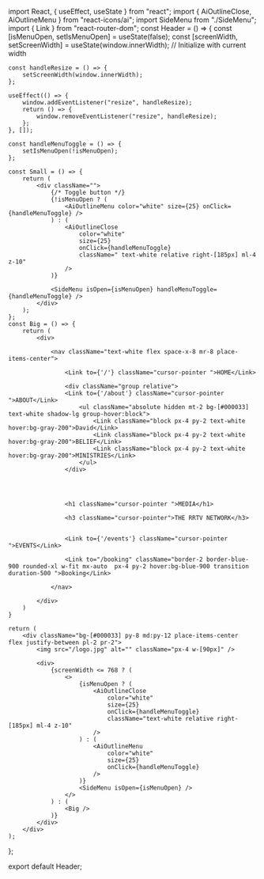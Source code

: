 import React, { useEffect, useState } from "react";
import { AiOutlineClose, AiOutlineMenu } from "react-icons/ai";
import SideMenu from "./SideMenu";
import { Link } from "react-router-dom";
const Header = () => {
    const [isMenuOpen, setIsMenuOpen] = useState(false);
    const [screenWidth, setScreenWidth] = useState(window.innerWidth); // Initialize with current width

    const handleResize = () => {
        setScreenWidth(window.innerWidth);
    };

    useEffect(() => {
        window.addEventListener("resize", handleResize);
        return () => {
            window.removeEventListener("resize", handleResize);
        };
    }, []);

    const handleMenuToggle = () => {
        setIsMenuOpen(!isMenuOpen);
    };

    const Small = () => {
        return (
            <div className="">
                {/* Toggle button */}
                {!isMenuOpen ? (
                    <AiOutlineMenu color="white" size={25} onClick={handleMenuToggle} />
                ) : (
                    <AiOutlineClose
                        color="white"
                        size={25}
                        onClick={handleMenuToggle}
                        className=" text-white relative right-[185px] ml-4 z-10"
                    />
                )}

                <SideMenu isOpen={isMenuOpen} handleMenuToggle={handleMenuToggle} />
            </div>
        );
    };
    const Big = () => {
        return (
            <div>

                <nav className="text-white flex space-x-8 mr-8 place-items-center">

                    <Link to={'/'} className="cursor-pointer ">HOME</Link>

                    <div className="group relative">
                    <Link to={'/about'} className="cursor-pointer ">ABOUT</Link>
                        <ul className="absolute hidden mt-2 bg-[#000033] text-white shadow-lg group-hover:block">
                            <Link className="block px-4 py-2 text-white hover:bg-gray-200">David</Link>
                            <Link className="block px-4 py-2 text-white hover:bg-gray-200">BELIEF</Link>
                            <Link className="block px-4 py-2 text-white hover:bg-gray-200">MINISTRIES</Link>
                        </ul>
                    </div>




                    <h1 className="cursor-pointer ">MEDIA</h1>

                    <h3 className="cursor-pointer">THE RRTV NETWORK</h3>


                    <Link to={'/events'} className="cursor-pointer ">EVENTS</Link>

                    <Link to="/booking" className="border-2 border-blue-900 rounded-xl w-fit mx-auto  px-4 py-2 hover:bg-blue-900 transition duration-500 ">Booking</Link>

                </nav>

            </div>
        )
    }

    return (
        <div className="bg-[#000033] py-8 md:py-12 place-items-center  flex justify-between pl-2 pr-2">
            <img src="/logo.jpg" alt="" className="px-4 w-[90px]" />

            <div>
                {screenWidth <= 768 ? (
                    <>
                        {isMenuOpen ? (
                            <AiOutlineClose
                                color="white"
                                size={25}
                                onClick={handleMenuToggle}
                                className="text-white relative right-[185px] ml-4 z-10"
                            />
                        ) : (
                            <AiOutlineMenu
                                color="white"
                                size={25}
                                onClick={handleMenuToggle}
                            />
                        )}
                        <SideMenu isOpen={isMenuOpen} />
                    </>
                ) : (
                    <Big />
                )}
            </div>
        </div>
    );
};

export default Header;

